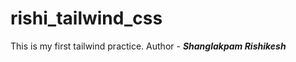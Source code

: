 # rishi_tailwind_css
This is my first tailwind practice.
Author - <b><i>Shanglakpam Rishikesh</i></b>
